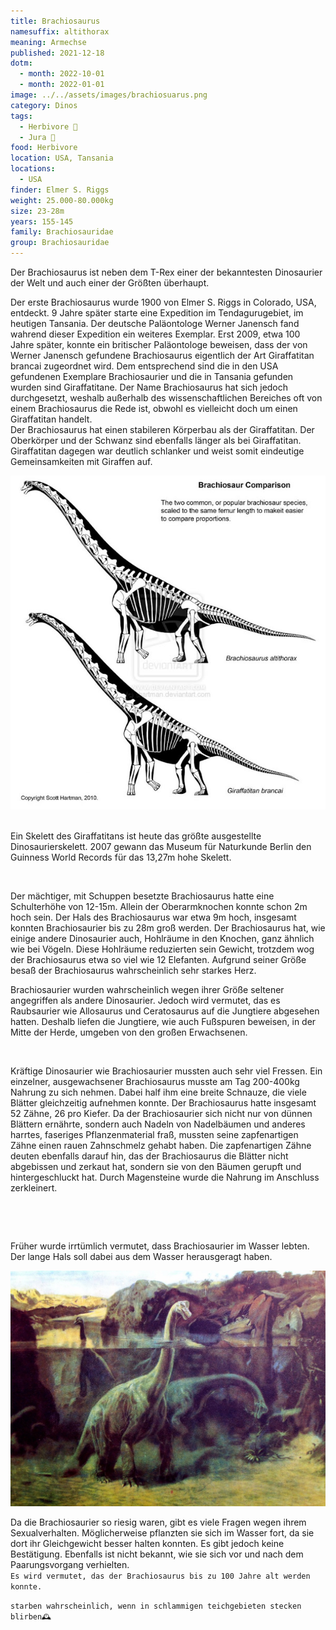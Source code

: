 ```yaml
---
title: Brachiosaurus
namesuffix: altithorax
meaning: Armechse
published: 2021-12-18
dotm:
  - month: 2022-10-01
  - month: 2022-01-01
image: ../../assets/images/brachiosuarus.png
category: Dinos
tags:
  - Herbivore 🌿
  - Jura 🦴
food: Herbivore
location: USA, Tansania
locations:
  - USA
finder: Elmer S. Riggs
weight: 25.000-80.000kg
size: 23-28m
years: 155-145
family: Brachiosauridae
group: Brachiosauridae
---
```

Der Brachiosaurus ist neben dem T-Rex einer der bekanntesten Dinosaurier der Welt und auch einer der Größten überhaupt. 

Der erste Brachiosaurus wurde 1900 von Elmer S. Riggs in Colorado, USA, entdeckt. 9 Jahre später starte eine Expedition im Tendagurugebiet, im heutigen Tansania. Der deutsche Paläontologe Werner Janensch fand wahrend dieser Expedition ein weiteres Exemplar. Erst 2009, etwa 100 Jahre später, konnte ein britischer Paläontologe beweisen, dass der von Werner Janensch gefundene Brachiosaurus eigentlich der Art Giraffatitan brancai zugeordnet wird. Dem entsprechend sind die in den USA gefundenen Exemplare Brachiosaurier und die in Tansania gefunden wurden sind Giraffatitane. Der Name Brachiosaurus hat sich jedoch durchgesetzt, weshalb außerhalb des wissenschaftlichen Bereiches oft von einem Brachiosaurus die Rede ist, obwohl es vielleicht doch um einen Giraffatitan handelt.\
Der Brachiosaurus hat einen stabileren Körperbau als der Giraffatitan. Der Oberkörper und der Schwanz sind ebenfalls länger als bei Giraffatitan. Giraffatitan dagegen war deutlich schlanker und weist somit eindeutige Gemeinsamkeiten mit Giraffen auf. 

![Brachiosaurus altithorax und Giraffatitan brancai im Vergleich](../../assets/images/brachiosaur_comparison_by_shartman.jpg)

\
Ein Skelett des Giraffatitans ist heute das größte ausgestellte Dinosaurierskelett. 2007 gewann das Museum für Naturkunde Berlin den Guinness World Records für das 13,27m hohe Skelett. 

![]()

Der mächtiger, mit Schuppen besetzte Brachiosaurus hatte eine Schulterhöhe von 12-15m. Allein der Oberarmknochen konnte schon 2m hoch sein. Der Hals des Brachiosaurus war etwa 9m hoch, insgesamt konnten Brachiosaurier bis zu 28m groß werden. Der Brachiosaurus hat, wie einige andere Dinosaurier auch, Hohlräume in den Knochen, ganz ähnlich wie bei Vögeln. Diese Hohlräume reduzierten sein Gewicht, trotzdem wog der Brachiosaurus etwa so viel wie 12 Elefanten. Aufgrund seiner Größe besaß der Brachiosaurus wahrscheinlich sehr starkes Herz.

Brachiosaurier wurden wahrscheinlich wegen ihrer Größe seltener angegriffen als andere Dinosaurier. Jedoch wird vermutet, das es Raubsaurier wie Allosaurus und Ceratosaurus auf die Jungtiere abgesehen hatten. Deshalb liefen die Jungtiere, wie auch Fußspuren beweisen, in der Mitte der Herde, umgeben von den großen Erwachsenen.

![]()

Kräftige Dinosaurier wie Brachiosaurier mussten auch sehr viel Fressen. Ein einzelner, ausgewachsener Brachiosaurus musste am Tag 200-400kg Nahrung zu sich nehmen. Dabei half ihm eine breite Schnauze, die viele Blätter gleichzeitig aufnehmen konnte. Der Brachiosaurus hatte insgesamt 52 Zähne, 26 pro Kiefer. Da der Brachiosaurier sich nicht nur von dünnen Blättern ernährte, sondern auch Nadeln von Nadelbäumen und anderes harrtes, faseriges Pflanzenmaterial fraß, mussten seine zapfenartigen Zähne einen rauen Zahnschmelz gehabt haben. Die zapfenartigen Zähne deuten ebenfalls darauf hin, das der Brachiosaurus die Blätter nicht abgebissen und zerkaut hat, sondern sie von den Bäumen gerupft und hintergeschluckt hat. Durch Magensteine wurde die Nahrung im Anschluss zerkleinert. 

![]()

![]()

Früher wurde irrtümlich vermutet, dass Brachiosaurier im Wasser lebten. Der lange Hals soll dabei aus dem Wasser herausgeragt haben.

![Brachiosaurier im Wasser](../../assets/images/8533228145_50a5f03465_b.jpg)

Da die Brachiosaurier so riesig waren, gibt es viele Fragen wegen ihrem Sexualverhalten. Möglicherweise pflanzten sie sich im Wasser fort, da sie dort ihr Gleichgewicht besser halten konnten. Es gibt jedoch keine Bestätigung. Ebenfalls ist nicht bekannt, wie sie sich vor und nach dem Paarungsvorgang verhielten. \
`Es wird vermutet, das der Brachiosaurus bis zu 100 Jahre alt werden konnte.`

`starben wahrscheinlich, wenn in schlammigen teichgebieten stecken blirben🕰️`
